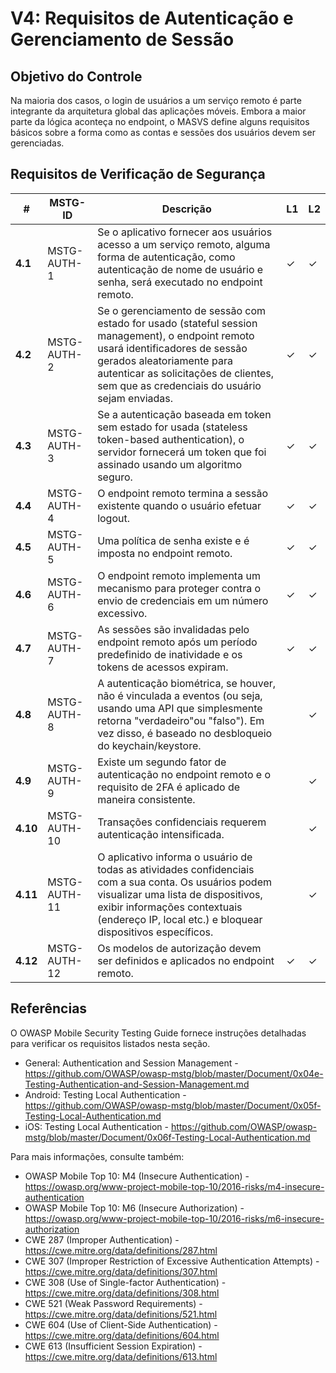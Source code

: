 # V4: Requisitos de Autenticação e Gerenciamento de Sessão

## Objetivo do Controle

Na maioria dos casos, o login de usuários a um serviço remoto é parte integrante da arquitetura global das aplicações móveis. Embora a maior parte da lógica aconteça no endpoint, o MASVS define alguns requisitos básicos sobre a forma como as contas e sessões dos usuários devem ser gerenciadas.

## Requisitos de Verificação de Segurança

| # | MSTG-ID | Descrição | L1 | L2 |
| -- | -------- | ---------------------- | - | - |
| **4.1** | MSTG-AUTH-1 | Se o aplicativo fornecer aos usuários acesso a um serviço remoto, alguma forma de autenticação, como autenticação de nome de usuário e senha, será executado no endpoint remoto. | ✓ | ✓ |
| **4.2** | MSTG-AUTH-2 | Se o gerenciamento de sessão com estado for usado (stateful session management), o endpoint remoto usará identificadores de sessão gerados aleatoriamente para autenticar as solicitações de clientes, sem que as credenciais do usuário sejam enviadas. | ✓ | ✓ |
| **4.3** | MSTG-AUTH-3 | Se a autenticação baseada em token sem estado for usada (stateless token-based authentication), o servidor fornecerá um token que foi assinado usando um algoritmo seguro. | ✓ | ✓ |
| **4.4** | MSTG-AUTH-4 | O endpoint remoto termina a sessão existente quando o usuário efetuar logout. | ✓ | ✓ |
| **4.5** | MSTG-AUTH-5 | Uma política de senha existe e é imposta no endpoint remoto. | ✓ | ✓ |
| **4.6** | MSTG-AUTH-6 | O endpoint remoto implementa um mecanismo para proteger contra o envio de credenciais em um número excessivo. | ✓ | ✓ |
| **4.7** | MSTG-AUTH-7 | As sessões são invalidadas pelo endpoint remoto após um período predefinido de inatividade e os tokens de acessos expiram. | ✓ | ✓ |
| **4.8** | MSTG-AUTH-8 | A autenticação biométrica, se houver, não é vinculada a eventos (ou seja, usando uma API que simplesmente retorna "verdadeiro"ou "falso"). Em vez disso, é baseado no desbloqueio do keychain/keystore. | | ✓ |
| **4.9** | MSTG-AUTH-9 | Existe um segundo fator de autenticação no endpoint remoto e o requisito de 2FA é aplicado de maneira consistente. | | ✓ |
| **4.10** | MSTG-AUTH-10 | Transações confidenciais requerem autenticação intensificada. | | ✓ |
| **4.11** | MSTG-AUTH-11 | O aplicativo informa o usuário de todas as atividades confidenciais com a sua conta. Os usuários podem visualizar uma lista de dispositivos, exibir informações contextuais (endereço IP, local etc.) e bloquear dispositivos específicos. | | ✓ |
| **4.12** | MSTG-AUTH-12 | Os modelos de autorização devem ser definidos e aplicados no endpoint remoto. | ✓ | ✓ |

## Referências

O OWASP Mobile Security Testing Guide fornece instruções detalhadas para verificar os requisitos listados nesta seção.

- General: Authentication and Session Management - <https://github.com/OWASP/owasp-mstg/blob/master/Document/0x04e-Testing-Authentication-and-Session-Management.md>
- Android: Testing Local Authentication - <https://github.com/OWASP/owasp-mstg/blob/master/Document/0x05f-Testing-Local-Authentication.md>
- iOS: Testing Local Authentication - <https://github.com/OWASP/owasp-mstg/blob/master/Document/0x06f-Testing-Local-Authentication.md>

Para mais informações, consulte também:

- OWASP Mobile Top 10: M4 (Insecure Authentication) - <https://owasp.org/www-project-mobile-top-10/2016-risks/m4-insecure-authentication>
- OWASP Mobile Top 10: M6 (Insecure Authorization) - <https://owasp.org/www-project-mobile-top-10/2016-risks/m6-insecure-authorization>
- CWE 287 (Improper Authentication) - <https://cwe.mitre.org/data/definitions/287.html>
- CWE 307 (Improper Restriction of Excessive Authentication Attempts) - <https://cwe.mitre.org/data/definitions/307.html>
- CWE 308 (Use of Single-factor Authentication) - <https://cwe.mitre.org/data/definitions/308.html>
- CWE 521 (Weak Password Requirements) - <https://cwe.mitre.org/data/definitions/521.html>
- CWE 604 (Use of Client-Side Authentication) - <https://cwe.mitre.org/data/definitions/604.html>
- CWE 613 (Insufficient Session Expiration) - <https://cwe.mitre.org/data/definitions/613.html>
